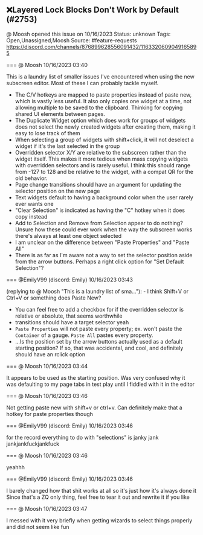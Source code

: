 ## ❌Layered Lock Blocks Don't Work by Default (#2753)
@ Moosh opened this issue on 10/16/2023
Status: unknown
Tags: Open,Unassigned,Moosh
Source: #feature-requests https://discord.com/channels/876899628556091432/1163320609049165895


=== @ Moosh 10/16/2023 03:40

This is a laundry list of smaller issues I've encountered when using the new subscreen editor. Most of these I can probably tackle myself.
- The C/V hotkeys are mapped to paste properties instead of paste new, which is vastly less useful. It also only copies one widget at a time, not allowing multiple to be saved to the clipboard. Thinking for copying shared UI elements between pages.
- The Duplicate Widget option which does work for groups of widgets does not select the newly created widgets after creating them, making it easy to lose track of them
- When selecting a group of widgets with shift+click, it will not deselect a widget if it's the last selected in the group
- Overridden selector X/Y are relative to the subscreen rather than the widget itself. This makes it more tedious when mass copying widgets with overridden selectors and is rarely useful. I think this should range from -127 to 128 and be relative to the widget, with a compat QR for the old behavior.
- Page change transitions should have an argument for updating the selector position on the new page
- Text widgets default to having a background color when the user rarely ever wants one
- "Clear Selection" is indicated as having the "C" hotkey when it does copy instead
- Add to Selection and Remove from Selection appear to do nothing? Unsure how these could ever work when the way the subscreen works there's always at least one object selected
- I am unclear on the difference between "Paste Properties" and "Paste All"
- There is as far as I'm aware not a way to set the selector position aside from the arrow buttons. Perhaps a right click option for "Set Default Selection"?

=== @EmilyV99 (discord: Emily) 10/16/2023 03:43

(replying to @ Moosh "This is a laundry list of sma…"): - I think Shift+V or Ctrl+V or something does Paste New?
- You can feel free to add a checkbox for if the overridden selector is relative or absolute, that seems worthwhile
- transitions should have a target selector yeah
- `Paste Properties` will not paste every property; ex. won't paste the `Container` of a gauge. `Paste All` pastes every property.
- ...Is the position set by the arrow buttons actually used as a default starting position? If so, that was accidental, and cool, and definitely should have an rclick option

=== @ Moosh 10/16/2023 03:44

It appears to be used as the starting position. Was very confused why it was defaulting to my page tabs in test play until I fiddled with it in the editor

=== @ Moosh 10/16/2023 03:46

Not getting paste new with shift+v or ctrl+v. Can definitely make that a hotkey for paste properties though

=== @EmilyV99 (discord: Emily) 10/16/2023 03:46

for the record
everything to do with "selections" is janky jank jankjankfuckjankfuck

=== @ Moosh 10/16/2023 03:46

yeahhh

=== @EmilyV99 (discord: Emily) 10/16/2023 03:46

I barely changed how that shit works at all
so it's just how it's always done it
Since that's a ZQ only thing, feel free to tear it out and rewrite it if you like

=== @ Moosh 10/16/2023 03:47

I messed with it very briefly when getting wizards to select things properly and did not seem like fun
